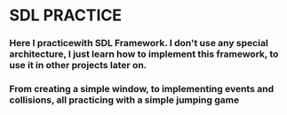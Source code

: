 ﻿#  SDL PRACTICE

###  Here I practicewith SDL Framework. I don't use any special architecture, I just learn how to implement this framework, to use it in other projects later on. 
###  From creating a simple window, to implementing events and collisions, all practicing with a simple jumping game
